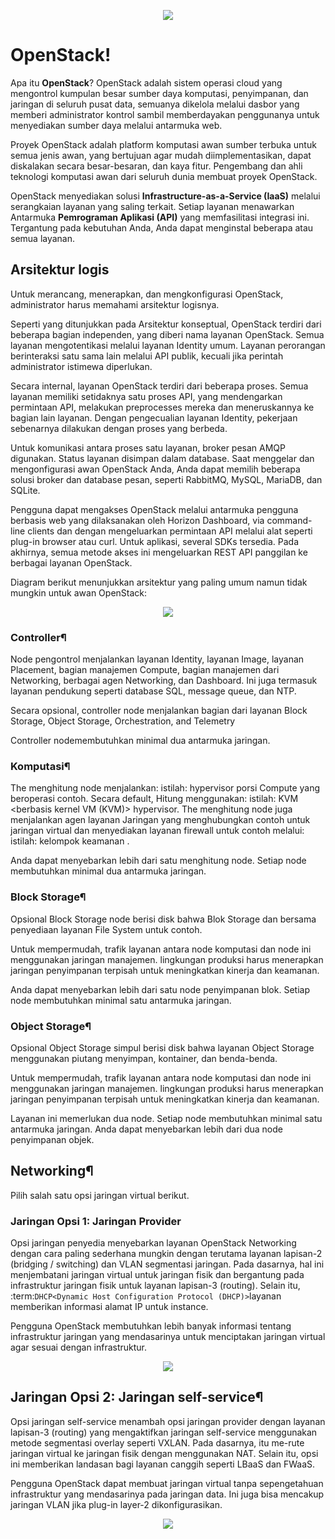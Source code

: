 <p align="center"><img src="https://drive.google.com/uc?export=view&id=1fHQYxNCcv79kbnA5Jamhag5ziuUn-w3T"></p>

# OpenStack!
Apa itu <b>OpenStack</b>? OpenStack adalah sistem operasi cloud yang mengontrol kumpulan besar sumber daya komputasi, penyimpanan, dan jaringan di seluruh pusat data, semuanya dikelola melalui dasbor yang memberi administrator kontrol sambil memberdayakan penggunanya untuk menyediakan sumber daya melalui antarmuka web.

Proyek OpenStack adalah platform komputasi awan sumber terbuka untuk semua jenis awan, yang bertujuan agar mudah diimplementasikan, dapat diskalakan secara besar-besaran, dan kaya fitur. Pengembang dan ahli teknologi komputasi awan dari seluruh dunia membuat proyek OpenStack.

OpenStack menyediakan solusi <b>Infrastructure-as-a-Service (IaaS)</b> melalui serangkaian layanan yang saling terkait. Setiap layanan menawarkan Antarmuka <b>Pemrograman Aplikasi (API)</b> yang memfasilitasi integrasi ini. Tergantung pada kebutuhan Anda, Anda dapat menginstal beberapa atau semua layanan.

## Arsitektur logis
   
Untuk merancang, menerapkan, dan mengkonfigurasi OpenStack, administrator harus memahami arsitektur logisnya.

Seperti yang ditunjukkan pada Arsitektur konseptual, OpenStack terdiri dari beberapa bagian independen, yang diberi nama layanan OpenStack. Semua layanan mengotentikasi melalui layanan Identity umum. Layanan perorangan berinteraksi satu sama lain melalui API publik, kecuali jika perintah administrator istimewa diperlukan.

Secara internal, layanan OpenStack terdiri dari beberapa proses. Semua layanan memiliki setidaknya satu proses API, yang mendengarkan permintaan API, melakukan preprocesses mereka dan meneruskannya ke bagian lain layanan. Dengan pengecualian layanan Identity, pekerjaan sebenarnya dilakukan dengan proses yang berbeda.

Untuk komunikasi antara proses satu layanan, broker pesan AMQP digunakan. Status layanan disimpan dalam database. Saat menggelar dan mengonfigurasi awan OpenStack Anda, Anda dapat memilih beberapa solusi broker dan database pesan, seperti RabbitMQ, MySQL, MariaDB, dan SQLite.

Pengguna dapat mengakses OpenStack melalui antarmuka pengguna berbasis web yang dilaksanakan oleh Horizon Dashboard, via command-line clients dan dengan mengeluarkan permintaan API melalui alat seperti plug-in browser atau curl. Untuk aplikasi, several SDKs tersedia. Pada akhirnya, semua metode akses ini mengeluarkan REST API panggilan ke berbagai layanan OpenStack.

Diagram berikut menunjukkan arsitektur yang paling umum namun tidak mungkin untuk awan OpenStack:
<p align="center"><img src="https://drive.google.com/uc?export=view&id=1WVuTUoZ6tfNtW776txyDV206R78uXH_3"></p>

### Controller¶
Node pengontrol menjalankan layanan Identity, layanan Image, layanan Placement, bagian manajemen Compute, bagian manajemen dari Networking, berbagai agen Networking, dan Dashboard. Ini juga termasuk layanan pendukung seperti database SQL, message queue, dan NTP.

Secara opsional, controller node menjalankan bagian dari layanan Block Storage, Object Storage, Orchestration, and Telemetry

Controller nodemembutuhkan minimal dua antarmuka jaringan.

### Komputasi¶
The menghitung node menjalankan: istilah: hypervisor porsi Compute yang beroperasi contoh. Secara default, Hitung menggunakan: istilah: KVM <berbasis kernel VM (KVM)> hypervisor. The menghitung node juga menjalankan agen layanan Jaringan yang menghubungkan contoh untuk jaringan virtual dan menyediakan layanan firewall untuk contoh melalui: istilah: kelompok keamanan <grup keamanan>.

Anda dapat menyebarkan lebih dari satu menghitung node. Setiap node membutuhkan minimal dua antarmuka jaringan.

### Block Storage¶
Opsional Block Storage node berisi disk bahwa Blok Storage dan bersama penyediaan layanan File System untuk contoh.

Untuk mempermudah, trafik layanan antara node komputasi dan node ini menggunakan jaringan manajemen. lingkungan produksi harus menerapkan jaringan penyimpanan terpisah untuk meningkatkan kinerja dan keamanan.

Anda dapat menyebarkan lebih dari satu node penyimpanan blok. Setiap node membutuhkan minimal satu antarmuka jaringan.

### Object Storage¶
Opsional Object Storage simpul berisi disk bahwa layanan Object Storage menggunakan piutang menyimpan, kontainer, dan benda-benda.

Untuk mempermudah, trafik layanan antara node komputasi dan node ini menggunakan jaringan manajemen. lingkungan produksi harus menerapkan jaringan penyimpanan terpisah untuk meningkatkan kinerja dan keamanan.

Layanan ini memerlukan dua node. Setiap node membutuhkan minimal satu antarmuka jaringan. Anda dapat menyebarkan lebih dari dua node penyimpanan objek.

## Networking¶
Pilih salah satu opsi jaringan virtual berikut.

### Jaringan Opsi 1: Jaringan Provider
Opsi jaringan penyedia menyebarkan layanan OpenStack Networking dengan cara paling sederhana mungkin dengan terutama layanan lapisan-2 (bridging / switching) dan VLAN segmentasi jaringan. Pada dasarnya, hal ini menjembatani jaringan virtual untuk jaringan fisik dan bergantung pada infrastruktur jaringan fisik untuk layanan lapisan-3 (routing). Selain itu, :term:`DHCP<Dynamic Host Configuration Protocol (DHCP)>`layanan memberikan informasi alamat IP untuk instance.

Pengguna OpenStack membutuhkan lebih banyak informasi tentang infrastruktur jaringan yang mendasarinya untuk menciptakan jaringan virtual agar sesuai dengan infrastruktur.
<p align="center"><img src="https://drive.google.com/uc?export=view&id=1tT1Le-V-dzL3x6wGPyb7er1FOdDsu1s1"></p>
   
## Jaringan Opsi 2: Jaringan self-service¶
Opsi jaringan self-service menambah opsi jaringan provider dengan layanan lapisan-3 (routing) yang mengaktifkan jaringan self-service menggunakan metode segmentasi overlay seperti VXLAN. Pada dasarnya, itu me-rute jaringan virtual ke jaringan fisik dengan menggunakan NAT. Selain itu, opsi ini memberikan landasan bagi layanan canggih seperti LBaaS dan FWaaS.

Pengguna OpenStack dapat membuat jaringan virtual tanpa sepengetahuan infrastruktur yang mendasarinya pada jaringan data. Ini juga bisa mencakup jaringan VLAN jika plug-in layer-2 dikonfigurasikan.
   
<p align="center"><img src="https://drive.google.com/uc?export=view&id=1tT1Le-V-dzL3x6wGPyb7er1FOdDsu1s1"></p>

